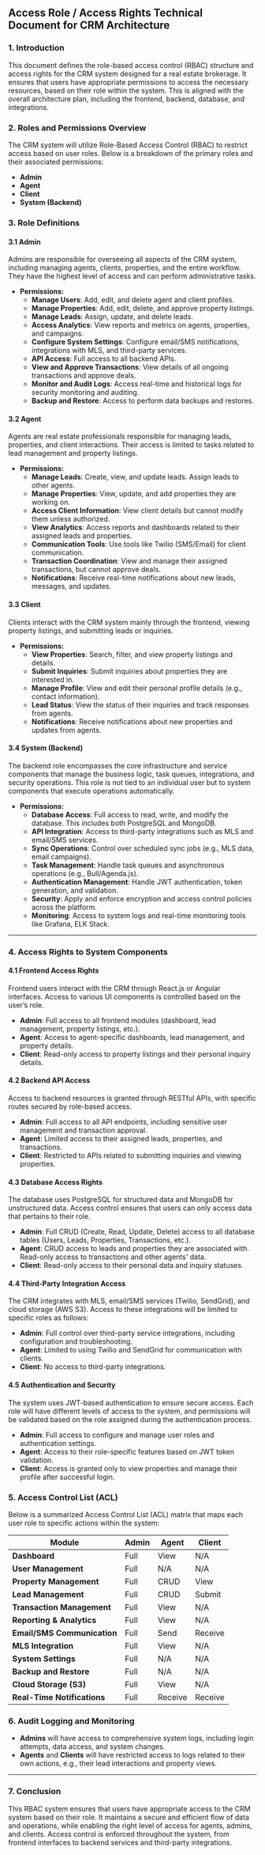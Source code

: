 ## Access Role / Access Rights Technical Document for CRM Architecture

### 1. **Introduction**
This document defines the role-based access control (RBAC) structure and access rights for the CRM system designed for a real estate brokerage. It ensures that users have appropriate permissions to access the necessary resources, based on their role within the system. This is aligned with the overall architecture plan, including the frontend, backend, database, and integrations.

### 2. **Roles and Permissions Overview**
The CRM system will utilize Role-Based Access Control (RBAC) to restrict access based on user roles. Below is a breakdown of the primary roles and their associated permissions:

- **Admin**
- **Agent**
- **Client**
- **System (Backend)**

### 3. **Role Definitions**

#### 3.1 **Admin**
Admins are responsible for overseeing all aspects of the CRM system, including managing agents, clients, properties, and the entire workflow. They have the highest level of access and can perform administrative tasks.

- **Permissions:**
  - **Manage Users**: Add, edit, and delete agent and client profiles.
  - **Manage Properties**: Add, edit, delete, and approve property listings.
  - **Manage Leads**: Assign, update, and delete leads.
  - **Access Analytics**: View reports and metrics on agents, properties, and campaigns.
  - **Configure System Settings**: Configure email/SMS notifications, integrations with MLS, and third-party services.
  - **API Access**: Full access to all backend APIs.
  - **View and Approve Transactions**: View details of all ongoing transactions and approve deals.
  - **Monitor and Audit Logs**: Access real-time and historical logs for security monitoring and auditing.
  - **Backup and Restore**: Access to perform data backups and restores.

#### 3.2 **Agent**
Agents are real estate professionals responsible for managing leads, properties, and client interactions. Their access is limited to tasks related to lead management and property listings.

- **Permissions:**
  - **Manage Leads**: Create, view, and update leads. Assign leads to other agents.
  - **Manage Properties**: View, update, and add properties they are working on.
  - **Access Client Information**: View client details but cannot modify them unless authorized.
  - **View Analytics**: Access reports and dashboards related to their assigned leads and properties.
  - **Communication Tools**: Use tools like Twilio (SMS/Email) for client communication.
  - **Transaction Coordination**: View and manage their assigned transactions, but cannot approve deals.
  - **Notifications**: Receive real-time notifications about new leads, messages, and updates.

#### 3.3 **Client**
Clients interact with the CRM system mainly through the frontend, viewing property listings, and submitting leads or inquiries.

- **Permissions:**
  - **View Properties**: Search, filter, and view property listings and details.
  - **Submit Inquiries**: Submit inquiries about properties they are interested in.
  - **Manage Profile**: View and edit their personal profile details (e.g., contact information).
  - **Lead Status**: View the status of their inquiries and track responses from agents.
  - **Notifications**: Receive notifications about new properties and updates from agents.

#### 3.4 **System (Backend)**
The backend role encompasses the core infrastructure and service components that manage the business logic, task queues, integrations, and security operations. This role is not tied to an individual user but to system components that execute operations automatically.

- **Permissions:**
  - **Database Access**: Full access to read, write, and modify the database. This includes both PostgreSQL and MongoDB.
  - **API Integration**: Access to third-party integrations such as MLS and email/SMS services.
  - **Sync Operations**: Control over scheduled sync jobs (e.g., MLS data, email campaigns).
  - **Task Management**: Handle task queues and asynchronous operations (e.g., Bull/Agenda.js).
  - **Authentication Management**: Handle JWT authentication, token generation, and validation.
  - **Security**: Apply and enforce encryption and access control policies across the platform.
  - **Monitoring**: Access to system logs and real-time monitoring tools like Grafana, ELK Stack.

---

### 4. **Access Rights to System Components**

#### 4.1 **Frontend Access Rights**
Frontend users interact with the CRM through React.js or Angular interfaces. Access to various UI components is controlled based on the user’s role.

- **Admin**: Full access to all frontend modules (dashboard, lead management, property listings, etc.).
- **Agent**: Access to agent-specific dashboards, lead management, and property details.
- **Client**: Read-only access to property listings and their personal inquiry details.

#### 4.2 **Backend API Access**
Access to backend resources is granted through RESTful APIs, with specific routes secured by role-based access.

- **Admin**: Full access to all API endpoints, including sensitive user management and transaction approval.
- **Agent**: Limited access to their assigned leads, properties, and transactions.
- **Client**: Restricted to APIs related to submitting inquiries and viewing properties.

#### 4.3 **Database Access Rights**
The database uses PostgreSQL for structured data and MongoDB for unstructured data. Access control ensures that users can only access data that pertains to their role.

- **Admin**: Full CRUD (Create, Read, Update, Delete) access to all database tables (Users, Leads, Properties, Transactions, etc.).
- **Agent**: CRUD access to leads and properties they are associated with. Read-only access to transactions and other agents' data.
- **Client**: Read-only access to their personal data and inquiry statuses.

#### 4.4 **Third-Party Integration Access**
The CRM integrates with MLS, email/SMS services (Twilio, SendGrid), and cloud storage (AWS S3). Access to these integrations will be limited to specific roles as follows:

- **Admin**: Full control over third-party service integrations, including configuration and troubleshooting.
- **Agent**: Limited to using Twilio and SendGrid for communication with clients.
- **Client**: No access to third-party integrations.

#### 4.5 **Authentication and Security**
The system uses JWT-based authentication to ensure secure access. Each role will have different levels of access to the system, and permissions will be validated based on the role assigned during the authentication process.

- **Admin**: Full access to configure and manage user roles and authentication settings.
- **Agent**: Access to their role-specific features based on JWT token validation.
- **Client**: Access is granted only to view properties and manage their profile after successful login.

### 5. **Access Control List (ACL)**
Below is a summarized Access Control List (ACL) matrix that maps each user role to specific actions within the system:

| **Module**                   | **Admin** | **Agent** | **Client** |
|------------------------------|-----------|-----------|------------|
| **Dashboard**                 | Full      | View      | N/A        |
| **User Management**           | Full      | N/A       | N/A        |
| **Property Management**       | Full      | CRUD      | View       |
| **Lead Management**           | Full      | CRUD      | Submit     |
| **Transaction Management**    | Full      | View      | N/A        |
| **Reporting & Analytics**     | Full      | View      | N/A        |
| **Email/SMS Communication**   | Full      | Send      | Receive    |
| **MLS Integration**           | Full      | View      | N/A        |
| **System Settings**           | Full      | N/A       | N/A        |
| **Backup and Restore**        | Full      | N/A       | N/A        |
| **Cloud Storage (S3)**        | Full      | View      | N/A        |
| **Real-Time Notifications**   | Full      | Receive   | Receive    |

### 6. **Audit Logging and Monitoring**
- **Admins** will have access to comprehensive system logs, including login attempts, data access, and system changes.
- **Agents** and **Clients** will have restricted access to logs related to their own actions, e.g., their lead interactions and property views.

---

### 7. **Conclusion**
This RBAC system ensures that users have appropriate access to the CRM system based on their role. It maintains a secure and efficient flow of data and operations, while enabling the right level of access for agents, admins, and clients. Access control is enforced throughout the system, from frontend interfaces to backend services and third-party integrations.
